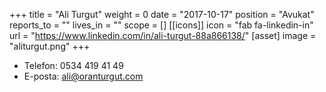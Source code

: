+++
title = "Ali Turgut"
weight = 0
date = "2017-10-17"
position = "Avukat"
reports_to = ""
lives_in = ""
scope = []
[[icons]]
    icon = "fab fa-linkedin-in"
    url = "https://www.linkedin.com/in/ali-turgut-88a866138/"
[asset]
    image = "aliturgut.png"
+++

* Telefon: 0534 419 41 49
* E-posta: ali@oranturgut.com
